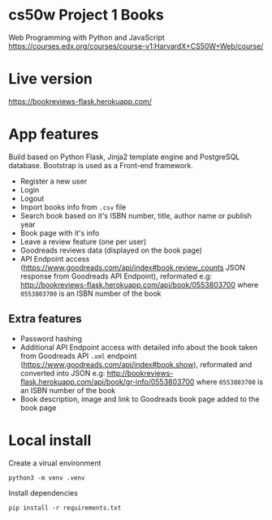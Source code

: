 # cs50w Project 1 Books

Web Programming with Python and JavaScript
https://courses.edx.org/courses/course-v1:HarvardX+CS50W+Web/course/

# Live version

https://bookreviews-flask.herokuapp.com/

# App features

Build based on Python Flask, Jinja2 template engine and PostgreSQL database. Bootstrap is used as a Front-end framework.

- Register a new user
- Login
- Logout 
- Import books info from `.csv` file
- Search book based on it's ISBN number, title, author name or publish year
- Book page with it's info
- Leave a review feature (one per user)
- Goodreads reviews data (displayed on the book page)
- API Endpoint access (https://www.goodreads.com/api/index#book.review_counts JSON response from Goodreads API Endpoint), reformated e.g: http://bookreviews-flask.herokuapp.com/api/book/0553803700 where `0553803700` is an ISBN number of the book

## Extra features
- Password hashing
- Additional API Endpoint access with detailed info about the book taken from Goodreads API `.xml` endpoint (https://www.goodreads.com/api/index#book.show), reformated and converted into JSON e.g: http://bookreviews-flask.herokuapp.com/api/book/gr-info/0553803700 where `0553803700` is an ISBN number of the book
- Book description, image and link to Goodreads book page added to the book page

# Local install

Create a virual environment

`python3 -m venv .venv`

Install dependencies

`pip install -r requirements.txt`
